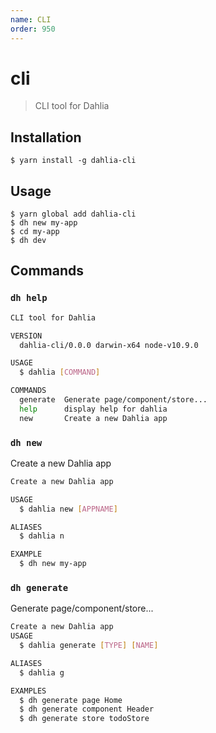 ```yaml
---
name: CLI
order: 950
---
```


# cli

> CLI tool for Dahlia

## Installation

```text
$ yarn install -g dahlia-cli
```

## Usage

```text
$ yarn global add dahlia-cli
$ dh new my-app
$ cd my-app
$ dh dev
```

## Commands

### `dh help`

```bash
CLI tool for Dahlia

VERSION
  dahlia-cli/0.0.0 darwin-x64 node-v10.9.0

USAGE
  $ dahlia [COMMAND]

COMMANDS
  generate  Generate page/component/store...
  help      display help for dahlia
  new       Create a new Dahlia app
```

### `dh new`

Create a new Dahlia app

```bash
Create a new Dahlia app

USAGE
  $ dahlia new [APPNAME]

ALIASES
  $ dahlia n

EXAMPLE
  $ dh new my-app
```

### `dh generate`

Generate page/component/store...

```bash
Create a new Dahlia app
USAGE
  $ dahlia generate [TYPE] [NAME]

ALIASES
  $ dahlia g

EXAMPLES
  $ dh generate page Home
  $ dh generate component Header
  $ dh generate store todoStore
```

